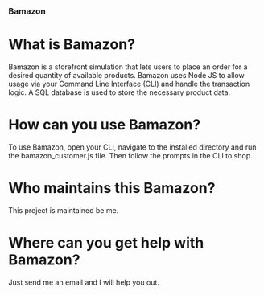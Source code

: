 ### Bamazon

# What is Bamazon?
Bamazon is a storefront simulation that lets users to place an order for a desired quantity of available products. Bamazon uses Node JS to allow usage via your Command Line Interface (CLI) and handle the transaction logic. A SQL database is used to store the necessary product data.

# How can you use Bamazon?
To use Bamazon, open your CLI, navigate to the installed directory and run the bamazon_customer.js file. Then follow the prompts in the CLI to shop.

# Who maintains this Bamazon?
This project is maintained be me.

# Where can you get help with Bamazon?
Just send me an email and I will help you out.
